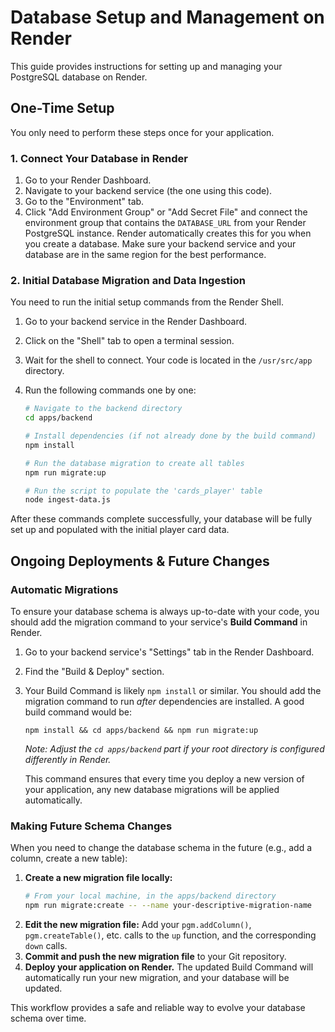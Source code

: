 # Database Setup and Management on Render

This guide provides instructions for setting up and managing your PostgreSQL database on Render.

## One-Time Setup

You only need to perform these steps once for your application.

### 1. Connect Your Database in Render

1.  Go to your Render Dashboard.
2.  Navigate to your backend service (the one using this code).
3.  Go to the "Environment" tab.
4.  Click "Add Environment Group" or "Add Secret File" and connect the environment group that contains the `DATABASE_URL` from your Render PostgreSQL instance. Render automatically creates this for you when you create a database. Make sure your backend service and your database are in the same region for the best performance.

### 2. Initial Database Migration and Data Ingestion

You need to run the initial setup commands from the Render Shell.

1.  Go to your backend service in the Render Dashboard.
2.  Click on the "Shell" tab to open a terminal session.
3.  Wait for the shell to connect. Your code is located in the `/usr/src/app` directory.
4.  Run the following commands one by one:

    ```bash
    # Navigate to the backend directory
    cd apps/backend

    # Install dependencies (if not already done by the build command)
    npm install

    # Run the database migration to create all tables
    npm run migrate:up

    # Run the script to populate the 'cards_player' table
    node ingest-data.js
    ```

After these commands complete successfully, your database will be fully set up and populated with the initial player card data.

## Ongoing Deployments & Future Changes

### Automatic Migrations

To ensure your database schema is always up-to-date with your code, you should add the migration command to your service's **Build Command** in Render.

1.  Go to your backend service's "Settings" tab in the Render Dashboard.
2.  Find the "Build & Deploy" section.
3.  Your Build Command is likely `npm install` or similar. You should add the migration command to run *after* dependencies are installed. A good build command would be:

    ```
    npm install && cd apps/backend && npm run migrate:up
    ```
    *Note: Adjust the `cd apps/backend` part if your root directory is configured differently in Render.*

    This command ensures that every time you deploy a new version of your application, any new database migrations will be applied automatically.

### Making Future Schema Changes

When you need to change the database schema in the future (e.g., add a column, create a new table):

1.  **Create a new migration file locally:**
    ```bash
    # From your local machine, in the apps/backend directory
    npm run migrate:create -- --name your-descriptive-migration-name
    ```
2.  **Edit the new migration file:** Add your `pgm.addColumn()`, `pgm.createTable()`, etc. calls to the `up` function, and the corresponding `down` calls.
3.  **Commit and push the new migration file** to your Git repository.
4.  **Deploy your application on Render.** The updated Build Command will automatically run your new migration, and your database will be updated.

This workflow provides a safe and reliable way to evolve your database schema over time.
